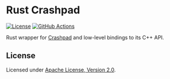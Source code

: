 # Rust Crashpad

[![License]](#license)
[![GitHub Actions]](https://github.com/yangby-cryptape/rust-crashpad/actions)

Rust wrapper for [Crashpad] and low-level bindings to its C++ API.

[License]: https://img.shields.io/github/license/yangby-cryptape/rust-crashpad
[GitHub Actions]: https://github.com/yangby-cryptape/rust-crashpad/workflows/CI/badge.svg

## License

Licensed under [Apache License, Version 2.0].

[Crashpad]: https://github.com/chromium/crashpad
[Apache License, Version 2.0]: LICENSE

